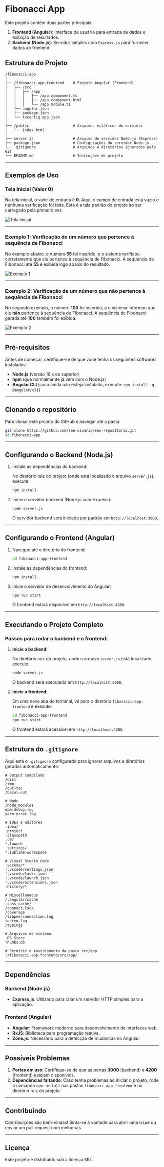 # Fibonacci App

Este projeto contém duas partes principais:

1. **Frontend (Angular)**: Interface de usuário para entrada de dados e exibição de resultados.
2. **Backend (Node.js)**: Servidor simples com `Express.js` para fornecer dados ao frontend.

## Estrutura do Projeto

```
/fibonacci-app
│
├── /fibonacci-app-frontend    # Projeto Angular (Frontend)
│   ├── /src
│   │   ├── /app
│   │   │   ├── /app.component.ts
│   │   │   ├── /app.component.html
│   │   │   └── /app.module.ts
│   ├── angular.json
│   ├── package.json
│   └── tsconfig.app.json
│
├── /public                    # Arquivos estáticos do servidor
│   └── index.html
│
├── server.js                  # Arquivo do servidor Node.js (Express)
├── package.json               # Configurações do servidor Node.js
├── .gitignore                 # Arquivos e diretórios ignorados pelo Git
└── README.md                  # Instruções do projeto
```

---

## Exemplos de Uso

### Tela Inicial (Valor 0)

Na tela inicial, o valor de entrada é **0**. Aqui, o campo de entrada está vazio e nenhuma verificação foi feita. Esta é a tela padrão do projeto ao ser carregado pela primeira vez.

![Tela Inicial]([https://drive.google.com/file/d/1SkNR3fyFXwqP3xltnwtWCvoMzvKUtKU4/view?usp=sharing](https://drive.google.com/file/d/1XXnf81o-Mc4xFBhi758KUPhVMnXyPqMD/view?usp=sharing))

---

### Exemplo 1: Verificação de um número que pertence à sequência de Fibonacci

No exemplo abaixo, o número **55** foi inserido, e o sistema verificou corretamente que ele pertence à sequência de Fibonacci. A sequência de Fibonacci até **55** é exibida logo abaixo do resultado.

![Exemplo 1]([https://drive.google.com/file/d/1XXnf81o-Mc4xFBhi758KUPhVMnXyPqMD/view?usp=sharing](https://drive.google.com/file/d/1nHzVQBcjGvYLcCDj_WNQ7gG4ORkhfxz1/view?usp=sharing))

---

### Exemplo 2: Verificação de um número que **não** pertence à sequência de Fibonacci

No segundo exemplo, o número **100** foi inserido, e o sistema informou que ele **não** pertence à sequência de Fibonacci. A sequência de Fibonacci gerada até **100** também foi exibida.

![Exemplo 2]([https://drive.google.com/file/d/1nHzVQBcjGvYLcCDj_WNQ7gG4ORkhfxz1/view?usp=sharing](https://drive.google.com/file/d/1SkNR3fyFXwqP3xltnwtWCvoMzvKUtKU4/view?usp=sharing))

---

## Pré-requisitos

Antes de começar, certifique-se de que você tenha os seguintes softwares instalados:

- **Node.js** (versão 18.x ou superior)
- **npm** (que normalmente já vem com o Node.js)
- **Angular CLI** (caso ainda não esteja instalado, execute: `npm install -g @angular/cli`)

---

## Clonando o repositório

Para clonar este projeto do GitHub e navegar até a pasta:

```bash
git clone https://github.com/seu-usuario/seu-repositorio.git
cd fibonacci-app
```

---

## Configurando o Backend (Node.js)

1. Instale as dependências do backend:

   No diretório raiz do projeto (onde está localizado o arquivo `server.js`), execute:

   ```bash
   npm install
   ```

2. Inicie o servidor backend (Node.js com Express):

   ```bash
   node server.js
   ```

   O servidor backend será iniciado por padrão em `http://localhost:3000`.

---

## Configurando o Frontend (Angular)

1. Navegue até o diretório do frontend:

   ```bash
   cd fibonacci-app-frontend
   ```

2. Instale as dependências do frontend:

   ```bash
   npm install
   ```

3. Inicie o servidor de desenvolvimento do Angular:

   ```bash
   npm run start
   ```

   O frontend estará disponível em `http://localhost:4200`.

---

## Executando o Projeto Completo

### Passos para rodar o backend e o frontend:

1. **Inicie o backend**:

   No diretório raiz do projeto, onde o arquivo `server.js` está localizado, execute:

   ```bash
   node server.js
   ```

   O backend será executado em `http://localhost:3000`.

2. **Inicie o frontend**:

   Em uma nova aba do terminal, vá para o diretório `fibonacci-app-frontend` e execute:

   ```bash
   cd fibonacci-app-frontend
   npm run start
   ```

   O frontend estará acessível em `http://localhost:4200`.

---

## Estrutura do `.gitignore`

Aqui está o `.gitignore` configurado para ignorar arquivos e diretórios gerados automaticamente:

```plaintext
# Output compilado
/dist
/tmp
/out-tsc
/bazel-out

# Node
/node_modules
npm-debug.log
yarn-error.log

# IDEs e editores
.idea/
.project
.classpath
.c9/
*.launch
.settings/
*.sublime-workspace

# Visual Studio Code
.vscode/*
!.vscode/settings.json
!.vscode/tasks.json
!.vscode/launch.json
!.vscode/extensions.json
.history/*

# Miscellaneous
/.angular/cache
.sass-cache/
/connect.lock
/coverage
/libpeerconnection.log
testem.log
/typings

# Arquivos de sistema
.DS_Store
Thumbs.db

# Permitir o rastreamento da pasta src/app
!/fibonacci-app-frontend/src/app/
```

---

## Dependências

### Backend (Node.js)

- **Express.js**: Utilizado para criar um servidor HTTP simples para a aplicação.

### Frontend (Angular)

- **Angular**: Framework moderno para desenvolvimento de interfaces web.
- **RxJS**: Biblioteca para programação reativa.
- **Zone.js**: Necessário para a detecção de mudanças no Angular.

---

## Possíveis Problemas

1. **Portas em uso**: Certifique-se de que as portas **3000** (backend) e **4200** (frontend) estejam disponíveis.
2. **Dependências faltando**: Caso tenha problemas ao iniciar o projeto, rode o comando `npm install` nas pastas `fibonacci-app-frontend` e no diretório raiz do projeto.

---

## Contribuindo

Contribuições são bem-vindas! Sinta-se à vontade para abrir uma issue ou enviar um pull request com melhorias.

---

## Licença

Este projeto é distribuído sob a licença MIT.
